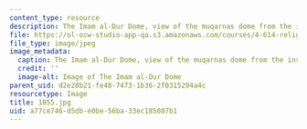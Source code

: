 ```yaml
---
content_type: resource
description: The Imam al-Dur Dome, view of the muqarnas dome from the inside.
file: https://ol-ocw-studio-app-qa.s3.amazonaws.com/courses/4-614-religious-architecture-and-islamic-cultures-fall-2002/a77ce746d5dbe0be56ba33ec185087b1_1055.jpg
file_type: image/jpeg
image_metadata:
  caption: The Imam al-Dur Dome, view of the muqarnas dome from the inside.
  credit: ''
  image-alt: Image of The Imam al-Dur Dome
parent_uid: d2e28b21-fe48-7473-1b36-2f0315294a4c
resourcetype: Image
title: 1055.jpg
uid: a77ce746-d5db-e0be-56ba-33ec185087b1
---
```

